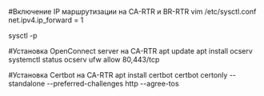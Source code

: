 #Включение IP маршрутизации на CA-RTR и BR-RTR
vim /etc/sysctl.conf
net.ipv4.ip_forward = 1

sysctl -p

#Установка OpenConnect server на CA-RTR
apt update
apt install ocserv
systemctl status ocserv
ufw allow 80,443/tcp

#Установка Certbot на CA-RTR
apt install certbot
certbot certonly --standalone --preferred-challenges http --agree-tos 
